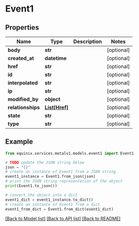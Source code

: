 # Event1


## Properties

Name | Type | Description | Notes
------------ | ------------- | ------------- | -------------
**body** | **str** |  | [optional] 
**created_at** | **datetime** |  | [optional] 
**href** | **str** |  | [optional] 
**id** | **str** |  | [optional] 
**interpolated** | **str** |  | [optional] 
**ip** | **str** |  | [optional] 
**modified_by** | **object** |  | [optional] 
**relationships** | [**List[Href]**](Href.md) |  | [optional] 
**state** | **str** |  | [optional] 
**type** | **str** |  | [optional] 

## Example

```python
from equinix.services.metalv1.models.event1 import Event1

# TODO update the JSON string below
json = "{}"
# create an instance of Event1 from a JSON string
event1_instance = Event1.from_json(json)
# print the JSON string representation of the object
print(Event1.to_json())

# convert the object into a dict
event1_dict = event1_instance.to_dict()
# create an instance of Event1 from a dict
event1_from_dict = Event1.from_dict(event1_dict)
```
[[Back to Model list]](../README.md#documentation-for-models) [[Back to API list]](../README.md#documentation-for-api-endpoints) [[Back to README]](../README.md)


